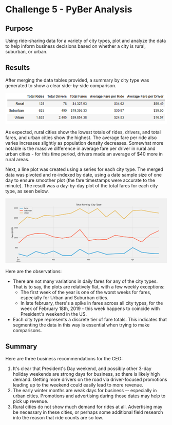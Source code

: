 # Challenge 5 - PyBer Analysis
## Purpose
Using ride-sharing data for a variety of city types, plot and analyze the data to help inform business decisions based on whether a city is rural, suburban, or urban.
## Results
After merging the data tables provided, a summary by city type was generated to show a clear side-by-side comparison.

![Total Fare by City Type](/analysis/PyBer_city_type_table.png)

As expected, rural cities show the lowest totals of rides, drivers, and total fares, and urban cities show the highest.  The average fare per ride also varies increases slightly as population density decreases.  Somewhat more notable is the massive difference in average fare per driver in rural and urban cities - for this time period, drivers made an average of $40 more in rural areas.

Next, a line plot was created using a series for each city type. The merged data was pivoted and re-indexed by date, using a date sample size of one day to ensure smoother plot (the fare timestamps were accurate to the minute).  The result was a day-by-day plot of the total fares for each city type, as seen below.  

![Total Fare by City Type](/analysis/PyBer_fare_summary.png)

Here are the observations:
* There are not many variations in daily fares for any of the city types.  That is to say, the plots are relatively flat, with a few weekly exceptions:
    * The first week of the year is one of the worst weeks for fares, especially for Urban and Suburban cities.
    * In late february, there's a spike in fares across all city types, for the week of February 18th, 2019 - this week happens to coincide with President's weekend in the US.
* Each city type represents a discrete tier of fare totals.  This indicates that segmenting the data in this way is essential when trying to make comparisons.

## Summary
Here are three business recommendations for the CEO:
1. It's clear that President's Day weekend, and possibly other 3-day holiday weekends are strong days for business, so there is likely high demand. Getting more drivers on the road via driver-focused promotions leading up to the weekend could easily lead to more revenue. 
2. The early winter months are weak days for business -- especially in urban cities. Promotions and advertising during those dates may help to pick up revenue.
3. Rural cities do not show much demand for rides at all. Advertising may be necessary in these cities, or perhaps some additional field research into the reason that ride counts are so low.
